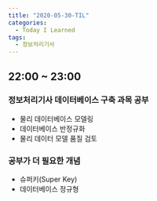 ```yaml
---
title: "2020-05-30-TIL"
categories:
  - Today I Learned
tags:
  - 정보처리기사
---
```


## 22:00 ~ 23:00
### 정보처리기사 데이터베이스 구축 과목 공부
  - 물리 데이터베이스 모델링
  - 데이터베이스 반정규화
  - 물리 데이터 모델 품질 검토

### 공부가 더 필요한 개념
  - 슈퍼키(Super Key)
  - 데이터베이스 정규형
